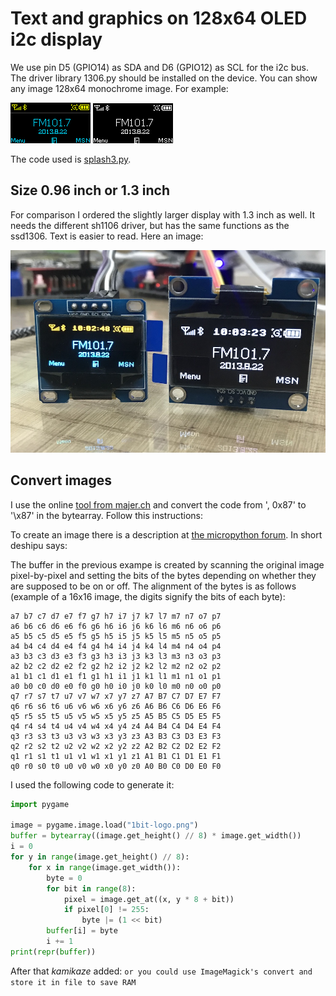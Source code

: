 # Text and graphics on 128x64 OLED i2c display

We use pin D5 (GPIO14) as SDA and D6 (GPIO12) as SCL for the i2c bus. The driver library 1306.py should be installed on the device. You can show any image 128x64 monochrome image. For example:

<img src="splash2.png"> <img src="splash3.png">

The code used is [splash3.py](splash3.py).

## Size 0.96 inch or 1.3 inch

For comparison I ordered the slightly larger display with 1.3 inch as well. It needs the different sh1106 driver, but has the same functions as the ssd1306. Text is easier to read. Here an image:

![small vs big](oled_ssd1306.jpg)

## Convert images

I use the online [tool from majer.ch](http://www.majer.ch/lcd/adf_bitmap.php) and convert the code from ', 0x87' to '\x87' in the bytearray. Follow this instructions:

To create an image there is a description at [the micropython forum](https://forum.micropython.org/viewtopic.php?t=2974). In short deshipu says:

The buffer in the previous exampe is created by scanning the original image pixel-by-pixel and setting the bits of the bytes depending on whether they are supposed to be on or off. The alignment of the bytes is as follows (example of a 16x16 image, the digits signify the bits of each byte):

```
a7 b7 c7 d7 e7 f7 g7 h7 i7 j7 k7 l7 m7 n7 o7 p7
a6 b6 c6 d6 e6 f6 g6 h6 i6 j6 k6 l6 m6 n6 o6 p6
a5 b5 c5 d5 e5 f5 g5 h5 i5 j5 k5 l5 m5 n5 o5 p5
a4 b4 c4 d4 e4 f4 g4 h4 i4 j4 k4 l4 m4 n4 o4 p4
a3 b3 c3 d3 e3 f3 g3 h3 i3 j3 k3 l3 m3 n3 o3 p3
a2 b2 c2 d2 e2 f2 g2 h2 i2 j2 k2 l2 m2 n2 o2 p2
a1 b1 c1 d1 e1 f1 g1 h1 i1 j1 k1 l1 m1 n1 o1 p1
a0 b0 c0 d0 e0 f0 g0 h0 i0 j0 k0 l0 m0 n0 o0 p0
q7 r7 s7 t7 u7 v7 w7 x7 y7 z7 A7 B7 C7 D7 E7 F7
q6 r6 s6 t6 u6 v6 w6 x6 y6 z6 A6 B6 C6 D6 E6 F6
q5 r5 s5 t5 u5 v5 w5 x5 y5 z5 A5 B5 C5 D5 E5 F5
q4 r4 s4 t4 u4 v4 w4 x4 y4 z4 A4 B4 C4 D4 E4 F4
q3 r3 s3 t3 u3 v3 w3 x3 y3 z3 A3 B3 C3 D3 E3 F3
q2 r2 s2 t2 u2 v2 w2 x2 y2 z2 A2 B2 C2 D2 E2 F2
q1 r1 s1 t1 u1 v1 w1 x1 y1 z1 A1 B1 C1 D1 E1 F1
q0 r0 s0 t0 u0 v0 w0 x0 y0 z0 A0 B0 C0 D0 E0 F0
```

I used the following code to generate it:


``` py
import pygame

image = pygame.image.load("1bit-logo.png")
buffer = bytearray((image.get_height() // 8) * image.get_width())
i = 0
for y in range(image.get_height() // 8):
    for x in range(image.get_width()):
        byte = 0
        for bit in range(8):
            pixel = image.get_at((x, y * 8 + bit))
            if pixel[0] != 255:
                byte |= (1 << bit)
        buffer[i] = byte
        i += 1
print(repr(buffer))
```

After that _kamikaze_ added: `or you could use ImageMagick's convert and store it in file to save RAM`

